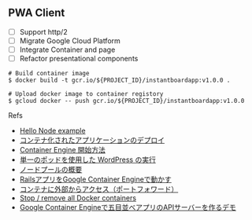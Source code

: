 ## PWA Client

- [ ] Support http/2
- [ ] Migrate Google Cloud Platform
- [ ] Integrate Container and page
- [ ] Refactor presentational components

```
# Build container image
$ docker build -t gcr.io/${PROJECT_ID}/instantboardapp:v1.0.0 .

# Upload docker image to container registory
$ gcloud docker -- push gcr.io/${PROJECT_ID}/instantboardapp:v1.0.0
```

Refs
- [Hello Node example](https://github.com/GoogleCloudPlatform/container-engine-samples/tree/master/hellonode)
- [コンテナ化されたアプリケーションのデプロイ](https://cloud.google.com/container-engine/docs/tutorials/hello-node?hl=ja)
- [Container Engine 開始方法](https://cloud.google.com/container-engine/docs/before-you-begin?hl=ja)
- [単一のポッドを使用した WordPress の実行](https://cloud.google.com/container-engine/docs/tutorials/hello-wordpress?hl=ja)
- [ノードプールの概要](https://cloud.google.com/container-engine/docs/node-pools?hl=ja)
- [RailsアプリをGoogle Container Engineで動かす](https://qiita.com/esplo/items/76a1ecaf09843c49cfaf#docker-image%E3%81%AEpush)
- [コンテナに外部からアクセス（ポートフォワード）](https://qiita.com/tifa2chan/items/a58e34019d4f10097a4d)
- [Stop / remove all Docker containers](https://coderwall.com/p/ewk0mq/stop-remove-all-docker-containers)
- [Google Container Engineで五目並べアプリのAPIサーバーを作るデモ](http://enakai00.hatenablog.com/entry/2016/08/10/152334)
